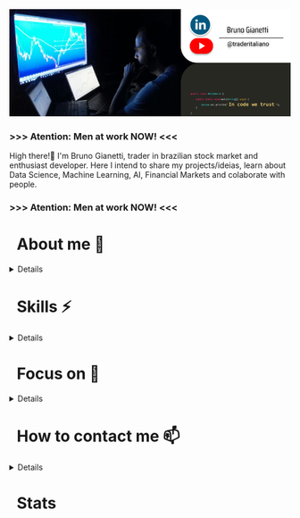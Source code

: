 <img width="1000" alt="rename screenshot" src="https://github.com/BrunoGianetti/BrunoGianetti/blob/main/Github_capa.png">

### >>> Atention: Men at work NOW! <<<

High there!👋 I'm Bruno Gianetti, trader in brazilian stock market and enthusiast developer. Here I intend to share my projects/ideias, learn about Data Science, Machine Learning, AI, Financial Markets and colaborate with people.

### >>> Atention: Men at work NOW! <<<

<h1> &nbsp; About me 🤔</h1>
  
<details> 
  <p></p>
  <p color: red> - &nbsp;Self-taught:</color> I work hard using any disposeble time along my day to improve skills.</p>
  <p> - &nbsp; Ambicious. I want to become more than yesterday.</p>
  <p> - &nbsp; Tech lover. I like very much tech solutions and facilities using devices. </p>
  <p> - &nbsp; Book eater. Any subject, fiction or technical, I always have a book in hands. </p>
  </details>

<h1> &nbsp; Skills ⚡</h1>

<details> 
  <p></p>
  <p> - &nbsp; English. Technincal and always practicin. </p>
  <p> - &nbsp; Italian. Beginner, but gain allday. </p>
  <p> - &nbsp; Python. My Core! My base language. And learn more everyday. </p>
  <p> - &nbsp; HTML. I like it and using in all stuffs. </p>
  <p> - &nbsp; Git. Basically tooling everything. </p>
</details>

<h1> &nbsp; Focus on 🔭</h1>

<details> 
  <p></p>
  <p> - &nbsp; Exploring new technologies and developing software solutions and quick hacks.</p>
  <p> - &nbsp; Learn more about Deep Learning.</p>
  <p> - &nbsp; Learn more about Artificial Intelligence.</p>
  <p> - &nbsp; Learn more about Automation.</p>
  <p> - &nbsp; Learn more about Financial Market.</p>
</details>

<h1> &nbsp; How to contact me 📫 </h1>

<details> 
  <p></p>
  <p> - &nbsp; Email: </p>
  <p> - &nbsp; Phone: </p>
  <p> - &nbsp; Facebook: </p>
  <p> - &nbsp; Linked In: </p>
  <p> - &nbsp; Instagram: </p>
  <p> - &nbsp; Twitter: </p>
</details>

<h1> &nbsp; Stats </h1>

<!--
**BrunoGianetti/BrunoGianetti** is a ✨ _special_ ✨ repository because its `README.md` (this file) appears on your GitHub profile.

Here are some ideas to get you started:

- 🔭 I’m currently working on ...
- 🌱 I’m currently learning ...
- 👯 I’m looking to collaborate on ...
- 🤔 I’m looking for help with ...
- 💬 Ask me about ...
- 📫 How to reach me: ...
- 😄 Pronouns: ...
- ⚡ Fun fact: ...
-->
